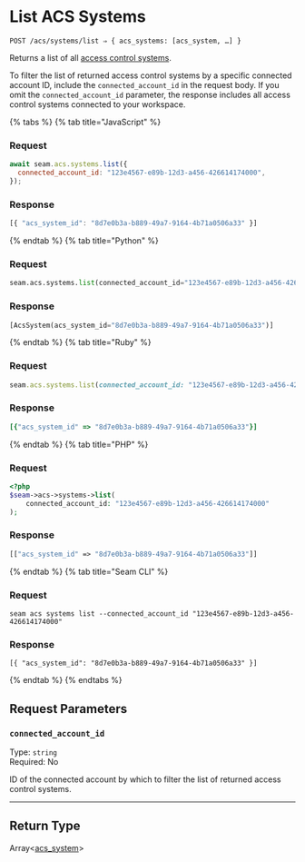 # List ACS Systems

```
POST /acs/systems/list ⇒ { acs_systems: [acs_system, …] }
```

Returns a list of all [access control systems](https://docs.seam.co/latest/capability-guides/access-systems).

To filter the list of returned access control systems by a specific connected account ID, include the 
`connected_account_id` in the request body. If you omit the `connected_account_id` parameter, the 
response includes all access control systems connected to your workspace.

{% tabs %}
{% tab title="JavaScript" %}
### Request
```javascript
await seam.acs.systems.list({
  connected_account_id: "123e4567-e89b-12d3-a456-426614174000",
});
```

### Response
```javascript
[{ "acs_system_id": "8d7e0b3a-b889-49a7-9164-4b71a0506a33" }]
```
{% endtab %}
{% tab title="Python" %}
### Request
```python
seam.acs.systems.list(connected_account_id="123e4567-e89b-12d3-a456-426614174000")
```

### Response
```python
[AcsSystem(acs_system_id="8d7e0b3a-b889-49a7-9164-4b71a0506a33")]
```
{% endtab %}
{% tab title="Ruby" %}
### Request
```ruby
seam.acs.systems.list(connected_account_id: "123e4567-e89b-12d3-a456-426614174000")
```

### Response
```ruby
[{"acs_system_id" => "8d7e0b3a-b889-49a7-9164-4b71a0506a33"}]
```
{% endtab %}
{% tab title="PHP" %}
### Request
```php
<?php
$seam->acs->systems->list(
    connected_account_id: "123e4567-e89b-12d3-a456-426614174000"
);
```

### Response
```php
[["acs_system_id" => "8d7e0b3a-b889-49a7-9164-4b71a0506a33"]]
```
{% endtab %}
{% tab title="Seam CLI" %}
### Request
```seam_cli
seam acs systems list --connected_account_id "123e4567-e89b-12d3-a456-426614174000"
```

### Response
```seam_cli
[{ "acs_system_id": "8d7e0b3a-b889-49a7-9164-4b71a0506a33" }]
```
{% endtab %}
{% endtabs %}

## Request Parameters

### `connected_account_id`

Type: `string`\
Required: No

ID of the connected account by which to filter the list of returned access control systems.

---

## Return Type

Array<[acs_system](./README.md)>

